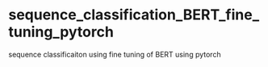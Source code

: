 # sequence_classification_BERT_fine_tuning_pytorch
sequence classificaiton using fine tuning of BERT using pytorch
